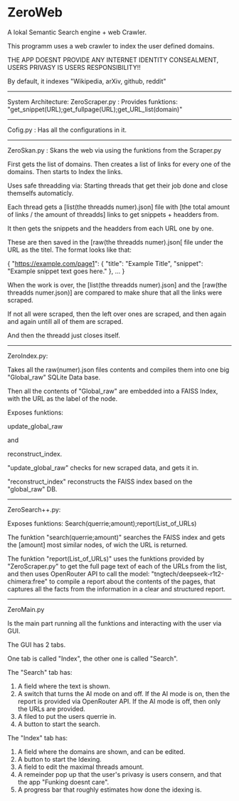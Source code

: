 # ZeroWeb
A lokal Semantic Search engine + web Crawler.

This programm uses a web crawler to index the user defined domains.

THE APP DOESNT PROVIDE ANY INTERNET IDENTITY CONSEALMENT, USERS PRIVASY IS USERS RESPONSIBILITY!!

By default, it indexes "Wikipedia, arXiv, github, reddit"


---

System Architecture:
ZeroScraper.py : Provides funktions: "get_snippet(URL);get_fullpage(URL);get_URL_list(domain)"

---

Cofig.py :
Has all the configurations in it.

---

ZeroSkan.py :
Skans the web via using the funktions from the Scraper.py

First gets the list of domains.
Then creates a list of links for every one of the domains.
Then starts to Index the links.

Uses safe threadding via: 
Starting threads that get their job done and close themselfs automaticly. 

Each thread gets a [list(the threadds numer).json] file with [the total amount of links / the amount of threadds] links to get snippets + headders from.

It then gets the snippets and the headders from each URL one by one.

These are then saved in the [raw(the threadds numer).json[ file under the URL as the titel. The format looks like that:

{
  "https://example.com/page1": {
    "title": "Example Title",
    "snippet": "Example snippet text goes here."
  },
  ...
}

When the work is over, the [list(the threadds numer).json] and the [raw(the threadds numer.json)] are compared to make shure that all the links were scraped. 

If not all were scraped, then the left over ones are scraped, and then again and again untill all of them are scraped.

And then the threadd just closes itself.

---

ZeroIndex.py:

Takes all the raw(numer).json files contents and compiles them into one big "Global_raw" SQLite Data base.

Then all the contents of "Global_raw" are embedded into a FAISS Index, with the URL as the label of the node.

Exposes funktions:

update_global_raw

and

reconstruct_index.

"update_global_raw" checks for new scraped data, and gets it in.

"reconstruct_index" reconstructs the FAISS index based on the "global_raw" DB.

---

ZeroSearch++.py:

Exposes funktions: 
Search(querrie;amount);report(List_of_URLs)

The funktion "search(querrie;amount)" searches the FAISS index and gets the [amount] most similar nodes, of wich the URL is returned.

The funktion "report(List_of_URLs)" uses the funktions provided by "ZeroScraper.py" to get the full page text of each of the URLs from the list, and then uses OpenRouter API to call the model: "tngtech/deepseek-r1t2-chimera:free" to compile a report about the contents of the pages, that captures all the facts from the information in a clear and structured report.

---

ZeroMain.py

Is the main part running all the funktions and interacting with the user via GUI.

The GUI has 2 tabs.

One tab is called "Index", the other one is called "Search".

The "Search" tab has:
1. A field where the text is shown.
2. A switch that turns the AI mode on and off.
If the AI mode is on, then the report is provided via OpenRouter API. If the AI mode is off, then only the URLs are provided.
3. A filed to put the users querrie in. 
4. A button to start the search.

The "Index" tab has:
1. A field where the domains are shown, and can be edited. 
2. A button to start the Idexing.
3. A field to edit the maximal threads amount.
4. A remeinder pop up that the user's privasy is users consern, and that the app "Funking doesnt care".
5. A progress bar that roughly estimates how done the idexing is.





